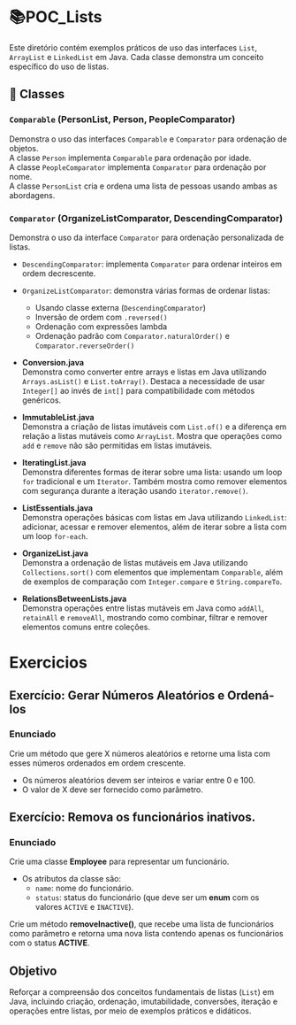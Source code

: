 # 📚POC_Lists

Este diretório contém exemplos práticos de uso das interfaces `List`, `ArrayList` e `LinkedList` em Java. Cada classe demonstra um conceito específico do uso de listas.

## 📄 Classes
### `Comparable` (PersonList, Person, PeopleComparator)
Demonstra o uso das interfaces `Comparable` e `Comparator` para ordenação de objetos.  
A classe `Person` implementa `Comparable` para ordenação por idade.  
A classe `PeopleComparator` implementa `Comparator` para ordenação por nome.  
A classe `PersonList` cria e ordena uma lista de pessoas usando ambas as abordagens.

### `Comparator` (OrganizeListComparator, DescendingComparator)

Demonstra o uso da interface `Comparator` para ordenação personalizada de listas.
- `DescendingComparator`: implementa `Comparator` para ordenar inteiros em ordem decrescente.
- `OrganizeListComparator`: demonstra várias formas de ordenar listas:
  - Usando classe externa (`DescendingComparator`)
  - Inversão de ordem com `.reversed()`
  - Ordenação com expressões lambda
  - Ordenação padrão com `Comparator.naturalOrder()` e `Comparator.reverseOrder()`

- **Conversion.java**  
  Demonstra como converter entre arrays e listas em Java utilizando `Arrays.asList()` e `List.toArray()`. Destaca a necessidade de usar `Integer[]` ao invés de `int[]` para compatibilidade com métodos genéricos.

- **ImmutableList.java**  
  Demonstra a criação de listas imutáveis com `List.of()` e a diferença em relação a listas mutáveis como `ArrayList`. Mostra que operações como `add` e `remove` não são permitidas em listas imutáveis.

- **IteratingList.java**  
  Demonstra diferentes formas de iterar sobre uma lista: usando um loop `for` tradicional e um `Iterator`. Também mostra como remover elementos com segurança durante a iteração usando `iterator.remove()`.

- **ListEssentials.java**  
  Demonstra operações básicas com listas em Java utilizando `LinkedList`: adicionar, acessar e remover elementos, além de iterar sobre a lista com um loop `for-each`.

- **OrganizeList.java**  
  Demonstra a ordenação de listas mutáveis em Java utilizando `Collections.sort()` com elementos que implementam `Comparable`, além de exemplos de comparação com `Integer.compare` e `String.compareTo`.

- **RelationsBetweenLists.java**  
  Demonstra operações entre listas mutáveis em Java como `addAll`, `retainAll` e `removeAll`, mostrando como combinar, filtrar e remover elementos comuns entre coleções.

# Exercicios

## Exercício: Gerar Números Aleatórios e Ordená-los
### Enunciado 
Crie um método que gere X números aleatórios e retorne uma lista com esses números ordenados em ordem crescente.
- Os números aleatórios devem ser inteiros e variar entre 0 e 100.
- O valor de X deve ser fornecido como parâmetro.
  
## Exercício: Remova os funcionários inativos.

### Enunciado 
Crie uma classe **Employee** para representar um funcionário.
- Os atributos da classe são:
  - `name`: nome do funcionário.
  - `status`: status do funcionário (que deve ser um **enum** com os valores `ACTIVE` e `INACTIVE`).

Crie um método **removeInactive()**, que recebe uma lista de funcionários como parâmetro e retorna uma nova lista contendo apenas os funcionários com o status **ACTIVE**.

## Objetivo  
Reforçar a compreensão dos conceitos fundamentais de listas (`List`) em Java, incluindo criação, ordenação, imutabilidade, conversões, iteração e operações entre listas, por meio de exemplos práticos e didáticos.
